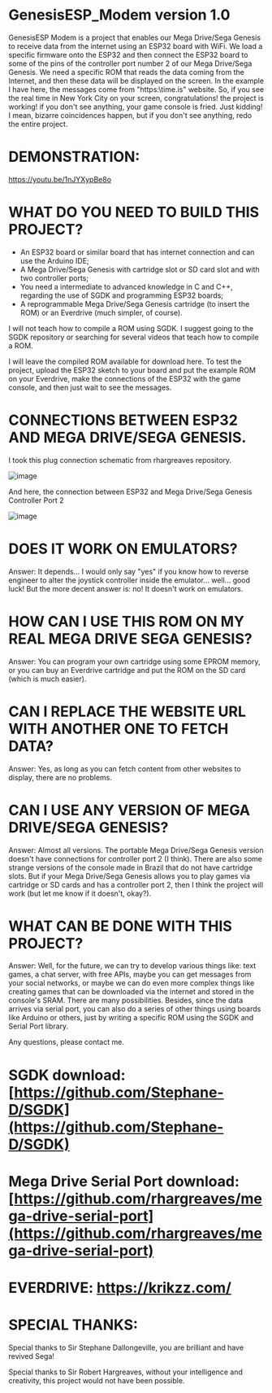 # GenesisESP_Modem version 1.0

GenesisESP Modem is a project that enables our Mega Drive/Sega Genesis to receive data from the internet using an ESP32 board with WiFi. We load a specific firmware onto the ESP32 and then connect the ESP32 board to some of the pins of the controller port number 2 of our Mega Drive/Sega Genesis. We need a specific ROM that reads the data coming from the Internet, and then these data will be displayed on the screen. In the example I have here, the messages come from "https:\\time.is" website. So, if you see the real time in New York City on your screen, congratulations! the project is working! if you don't see anything, your game console is fried. Just kidding! I mean, bizarre coincidences happen, but if you don't see anything, redo the entire project.


# DEMONSTRATION:
https://youtu.be/1nJYXypBe8o

# WHAT DO YOU NEED TO BUILD THIS PROJECT?

- An ESP32 board or similar board that has internet connection and can use the Arduino IDE;
- A Mega Drive/Sega Genesis with cartridge slot or SD card slot and with two controller ports;
- You need a intermediate to advanced knowledge in C and C++, regarding the use of SGDK and programming ESP32 boards;
- A reprogrammable Mega Drive/Sega Genesis cartridge (to insert the ROM) or an Everdrive (much simpler, of course).

I will not teach how to compile a ROM using SGDK. I suggest going to the SGDK repository or searching for several videos that teach how to compile a ROM.

I will leave the compiled ROM available for download here. To test the project, upload the ESP32 sketch to your board and put the example ROM on your Everdrive, make the connections of the ESP32 with the game console, and then just wait to see the messages.

# CONNECTIONS BETWEEN ESP32 AND MEGA DRIVE/SEGA GENESIS.

I took this plug connection schematic from rhargreaves repository.

![image](https://github.com/danfayal/GenesisESP_Modem/assets/26822435/b891f178-0813-4114-a8da-30b41544dbb9)

    
And here, the connection between ESP32 and Mega Drive/Sega Genesis Controller Port 2

![image](https://github.com/danfayal/GenesisESP_Modem/assets/26822435/817bd9b4-9b8a-4243-9ef3-dc14d1df7ae6)


# DOES IT WORK ON EMULATORS?

Answer: It depends... I would only say "yes" if you know how to reverse engineer to alter the joystick controller inside the emulator... well... good luck! But the more decent answer is: no! It doesn't work on emulators.

# HOW CAN I USE THIS ROM ON MY REAL MEGA DRIVE SEGA GENESIS?

Answer: You can program your own cartridge using some EPROM memory, or you can buy an Everdrive cartridge and put the ROM on the SD card (which is much easier).

# CAN I REPLACE THE WEBSITE URL WITH ANOTHER ONE TO FETCH DATA?

Answer: Yes, as long as you can fetch content from other websites to display, there are no problems.

# CAN I USE ANY VERSION OF MEGA DRIVE/SEGA GENESIS?

Answer: Almost all versions. The portable Mega Drive/Sega Genesis version doesn't have connections for controller port 2 (I think). There are also some strange versions of the console made in Brazil that do not have cartridge slots. But if your Mega Drive/Sega Genesis allows you to play games via cartridge or SD cards and has a controller port 2, then I think the project will work (but let me know if it doesn't, okay?).

# WHAT CAN BE DONE WITH THIS PROJECT?

Answer: Well, for the future, we can try to develop various things like: text games, a chat server, with free APIs, maybe you can get messages from your social networks, or maybe we can do even more complex things like creating games that can be downloaded via the internet and stored in the console's SRAM. There are many possibilities. Besides, since the data arrives via serial port, you can also do a series of other things using boards like Arduino or others, just by writing a specific ROM using the SGDK and Serial Port library.

Any questions, please contact me.

# SGDK download: [https://github.com/Stephane-D/SGDK](https://github.com/Stephane-D/SGDK)

# Mega Drive Serial Port download: [https://github.com/rhargreaves/mega-drive-serial-port](https://github.com/rhargreaves/mega-drive-serial-port)

# EVERDRIVE: https://krikzz.com/

# SPECIAL THANKS:

Special thanks to Sir Stephane Dallongeville, you are brilliant and have revived Sega!

Special thanks to Sir Robert Hargreaves, without your intelligence and creativity, this project would not have been possible.


